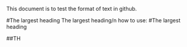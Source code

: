 This document is to test the format of text in github.

#The largest heading
The largest heading/n
how to use: #The largest heading

##TH
